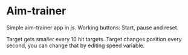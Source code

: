 # Aim-trainer

Simple aim-trainer app in js.
Working buttons:
Start, pause and reset.

Target gets smaller every 10 hit targets.
Target changes position every second, you can change that by editing speed variable.
